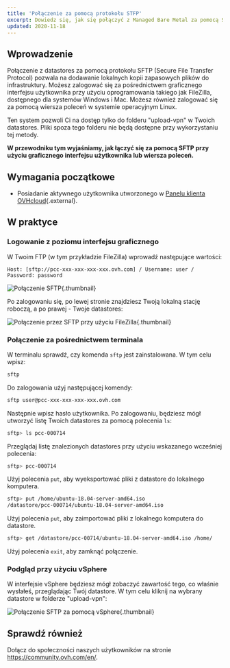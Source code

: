 ```yaml
---
title: 'Połączenie za pomocą protokołu STFP'
excerpt: Dowiedz się, jak się połączyć z Managed Bare Metal za pomocą SFTP
updated: 2020-11-18
---
```


## Wprowadzenie

Połączenie z datastores za pomocą protokołu SFTP (Secure File Transfer Protocol) pozwala na dodawanie lokalnych kopii zapasowych plików do infrastruktury. Możesz zalogować się za pośrednictwem graficznego interfejsu użytkownika przy użyciu oprogramowania takiego jak FileZilla, dostępnego dla systemów Windows i Mac. Możesz również zalogować się za pomocą wiersza poleceń w systemie operacyjnym Linux.

Ten system pozwoli Ci na dostęp tylko do folderu "upload-vpn" w Twoich datastores. Pliki spoza tego folderu nie będą dostępne przy wykorzystaniu tej metody.

**W przewodniku tym wyjaśniamy, jak łączyć się za pomocą SFTP przy użyciu graficznego interfejsu użytkownika lub wiersza poleceń.**

## Wymagania początkowe

- Posiadanie aktywnego użytkownika utworzonego w [Panelu klienta OVHcloud](https://www.ovh.com/auth/?action=gotomanager&from=https://www.ovh.pl/&ovhSubsidiary=pl){.external}.

## W praktyce

### Logowanie z poziomu interfejsu graficznego

W Twoim FTP (w tym przykładzie FileZilla) wprowadź następujące wartości:

```
Host: [sftp://pcc-xxx-xxx-xxx-xxx.ovh.com] / Username: user / Password: password
```

![Połączenie SFTP](connection_sftp_filezilla_log.png){.thumbnail}

Po zalogowaniu się, po lewej stronie znajdziesz Twoją lokalną stację roboczą, a po prawej - Twoje datastores:

![Połączenie przez SFTP przy użyciu FileZilla](connection_sftp_filezilla.png){.thumbnail}

### Połączenie za pośrednictwem terminala

W terminalu sprawdź, czy komenda `sftp` jest zainstalowana. W tym celu wpisz:

```sh
sftp
```

Do zalogowania użyj następującej komendy:

```sh
sftp user@pcc-xxx-xxx-xxx-xxx.ovh.com
```

Następnie wpisz hasło użytkownika. Po zalogowaniu, będziesz mógł utworzyć listę Twoich datastores za pomocą polecenia `ls`:

```sh
sftp> ls pcc-000714
```

Przeglądaj listę znalezionych datastores przy użyciu wskazanego wcześniej polecenia:

```sh
sftp> pcc-000714
```

Użyj polecenia `put`, aby wyeksportować pliki z datastore do lokalnego komputera.

```sh
sftp> put /home/ubuntu-18.04-server-amd64.iso
/datastore/pcc-000714/ubuntu-18.04-server-amd64.iso  
```

Użyj polecenia `put`, aby zaimportować pliki z lokalnego komputera do datastore.

```sh
sftp> get /datastore/pcc-00714/ubuntu-18.04-server-amd64.iso /home/
```

Użyj polecenia `exit`, aby zamknąć połączenie.

### Podgląd przy użyciu vSphere

W interfejsie vSphere będziesz mógł zobaczyć zawartość tego, co właśnie wysłałeś, przeglądając Twój datastore. W tym celu kliknij na wybrany datastore w folderze "upload-vpn":

![Połączenie SFTP za pomocą vSphere](sftpconnection.png){.thumbnail}

## Sprawdź również

Dołącz do społeczności naszych użytkowników na stronie <https://community.ovh.com/en/>.
